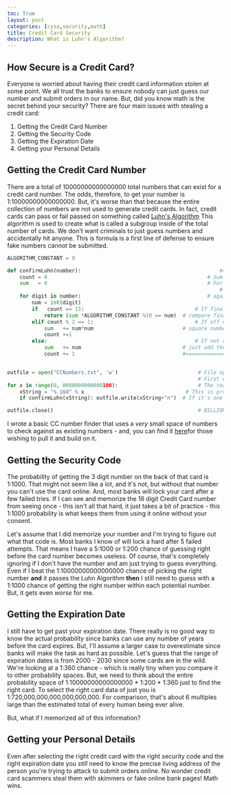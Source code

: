 ```yaml
---
toc: True
layout: post
categories: [cysa,security,math]
title: Credit Card Security
description: What is Luhn's Algorithm?
---
```


## How Secure is a Credit Card?
Everyone is worried about having their credit card information stolen at some point. We all trust the banks to ensure nobody can just guess our number and submit orders in our name. But, did you know math is the secret behind your security? There are four main issues with stealing a credit card:
1. Getting the Credit Card Number
2. Getting the Security Code
3. Getting the Expiration Date
4. Getting your Personal Details

## Getting the Credit Card Number
There are a total of 10000000000000000 total numbers that can exist for a credit card number. The odds, therefore, to get your number is 1:10000000000000000. But, it's worse than that because the entire collection of numbers are not used to generate credit cards. In fact, credit cards can pass or fail passed on something called [Luhn's Algorithm](https://en.wikipedia.org/wiki/Luhn_algorithm) This algorithm is used to create what is called a subgroup inside of the total number of cards. We don't want criminals to just guess numbers and accidentally hit anyone. This is formula is a first line of defense to ensure fake numbers cannot be submitted.

```python
ALGORITHM_CONSTANT = 9

def confirmLuhn(number):                                             #==== Luhn's Algo ==========================
	count = 0                                                    # Sum all numbers excluding the last number.
	sum   = 0                                                    # For every other number, square it.
                                                                     # Compare the last digit of the CC number
	for digit in number:                                         # against the last digit of the sum.
		num = int(digit)
		if   count == 15:                                    # If final digit,
			return (sum *ALGORITHM_CONSTANT %10 == num)  # compare final digits.
		elif count % 2 == 1:                                 # If off number,
			sum   += num*num                             # square number.
			count +=1
		else:                                                # If not off number,
			sum   += num                                 # just add the number to the sum
			count += 1                                   #===========================================


outfile = open("CCNumbers.txt", 'w')                          # File opening, obviously.
                                                              # First we generate the number space that we're testing.
for x in range(0, 0000000000000100):                          # The real CC number space is actually [0, 9999999999999999], but that's too much.
	xString = "%.16d" % x                                 # This is probably lazy design, but I want to fill out the space of numbers and keep the 0's
	if confirmLuhn(xString): outfile.write(xString+"n")  # If it's one of them, then write the result to the file.

outfile.close()                                               # BILLIONS OF YEARS OF WORK AND YOU FORGOT TO CLOSE THE STORAGE FILE IN THE CODE?!?

```

I wrote a basic CC number finder that uses a *very* small space of numbers to check against as existing numbers - and, you can find it [here](https://github.com/Shoklan/LuhnAlgorithm)for those wishing to pull it and build on it.

## Getting the Security Code
The probability of getting the 3 digit number on the back of that card is 1:1000. That might not seem like a lot, and it's not, but without that number you can't use the card online. And, most banks will lock your card after a few failed tries. If I can see and memorize the 16 digit Credit Card number from seeing once - this isn't all that hard, it just takes a bit of practice - this 1:1000 probability is what keeps them from using it online without your consent.

Let's assume that I did memorize your number and I'm trying to figure out what that code is. Most banks I know of will lock a hard after 5 failed attempts. That means I have a 5:1000 or 1:200 chance of guessing right before the card number becomes useless. Of course, that's completely ignoring if I don't have the number and am just trying to guess everything. Even if I beat the 1:10000000000000000 chance of picking the right number **and** it passes the Luhn Algorithm **then** I still need to guess with a 1:1000 chance of getting the right number within each potential number. But, it gets even *worse* for me.

## Getting the Expiration Date
I still have to get past your expiration date. There really is no good way to know the actual probability since banks can use any number of years before the card expires. But, I'll assume a larger case to overestimate since banks will make the task as hard as possible. Let's guess that the range of expiration dates is from 2000 - 2030 since some cards are in the wild. We're looking at a 1:360 chance - which is really tiny when you compare it to other probability spaces. But, we need to think about the entire probability space of 1:10000000000000000 * 1:200 * 1:360 just to find the right card.
To select the right card data of just you is 1:720,000,000,000,000,000,000.
For comparison, that's about 6 multiples large than the estimated total of every human being ever alive.

But, what if I memorized all of this information?

## Getting your Personal Details
Even after selecting the right credit card with the right security code and the right expiration date you *still* need to know the precise living address of the person you're trying to attack to submit orders online. No wonder credit card scammers steal them with skimmers or fake online bank pages!
Math wins.
